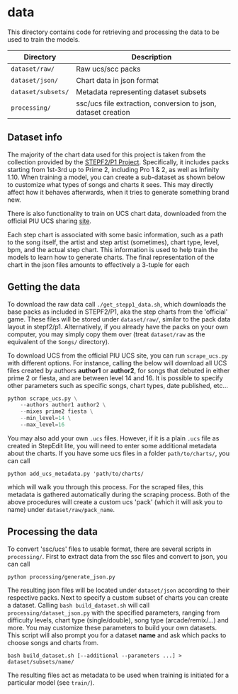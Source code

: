 # data

This directory contains code for retrieving and processing the data
to be used to train the models.

| Directory          | Description                                                   |
|--------------------|---------------------------------------------------------------|
| `dataset/raw/`     | Raw ucs/scc packs                                             |
| `dataset/json/`    | Chart data in json format                                     |
| `dataset/subsets/` | Metadata representing dataset subsets                         |
| `processing/`      | ssc/ucs file extraction, conversion to json, dataset creation |

## Dataset info

The majority of the chart data used for this project is taken from the collection
provided by the [STEPF2/P1 Project](https://stepf2.blogspot.com/). Specifically, it includes
packs starting from 1st-3rd up to Prime 2, including Pro 1 & 2, as well as Infinity 1.10.
When training a model, you can create a sub-dataset as shown below to customize what
types of songs and charts it sees. This may directly affect how it behaves afterwards,
when it tries to generate something brand new.

There is also functionality to train on UCS chart data, downloaded from
the official PIU UCS sharing [site](http://www.piugame.com/bbs/board.php?bo_table=ucs).

Each step chart is associated with some basic information, such as a path to the
song itself, the artist and step artist (sometimes), chart type, level, bpm, 
and the actual step chart. This information is used to help train the models to
learn how to generate charts. The final representation of the chart in the json
files amounts to effectively a 3-tuple for each 

## Getting the data

To download the raw data call `./get_stepp1_data.sh`, which downloads the base
packs as included in STEPF2/P1, aka the step charts from the 'official' game. These
files will be stored under `dataset/raw/`, similar to the pack data layout in stepf2/p1.
Alternatively, if you already have the packs on your own computer, you may simply copy
them over (treat `dataset/raw` as the equivalent of the `Songs/` directory).

To download UCS from the official PIU UCS site, you can run `scrape_ucs.py` with
different options. For instance, calling the below will download all UCS files
created by authors **author1** or **author2**, for songs that debuted in either
prime 2 or fiesta, and are between level 14 and 16. It is possible to specify
other parameters such as specific songs, chart types, date published, etc...

```python
python scrape_ucs.py \
    --authors author1 author2 \
    --mixes prime2 fiesta \
    --min_level=14 \
    --max_level=16
```

You may also add your own `.ucs` files. However, if it is a plain `.ucs` file as
created in StepEdit lite, you will need to enter some additional metadata about the charts.
If you have some ucs files in a folder `path/to/charts/`, you can call

`python add_ucs_metadata.py 'path/to/charts/`

which will walk you through this process. For the scraped files, this metadata is gathered
automatically during the scraping process. Both of the above procedures will 
create a custom ucs 'pack' (which it will ask you to name) under `dataset/raw/pack_name`.

## Processing the data

To convert 'ssc/ucs' files to usable format, there are several scripts in `processing/`.
First to extract data from the ssc files and convert to json, you can call

`python processing/generate_json.py`

The resulting json files will be located under `dataset/json` according to their
respective packs. Next to specify a custom subset of charts you can create a
dataset. Calling `bash build_dataset.sh` will call `processing/dataset_json.py`
with the specified parameters, ranging from difficulty levels, chart type (single/double),
song type (arcade/remix/...) and more. You may customize these parameters to build
your own datasets. This script will also prompt you for a dataset **name** and
ask which packs to choose songs and charts from.

`bash build_dataset.sh [--additional --parameters ...] > dataset/subsets/name/`

The resulting files act as metadata to be used when training is initiated for
a particular model (see `train/`).